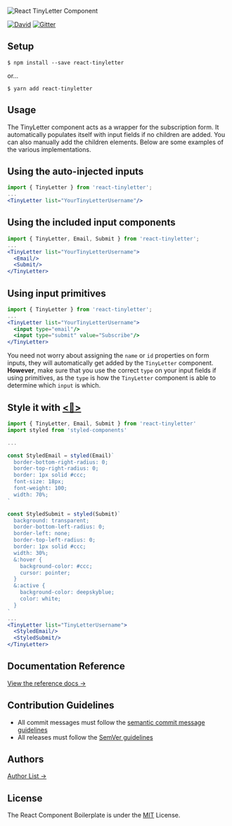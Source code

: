 ![React TinyLetter Component](https://jsbros.github.io/react-tinyletter/banner.png)

[![David](https://img.shields.io/david/jsbros/react-tinyletter.svg?style=flat-square)](https://github.com/JSBros/react-tinyletter/issues) [![Gitter](https://img.shields.io/gitter/room/JSBros/react-tinyletter.svg?style=flat-square)](https://gitter.im/JSBros/react-tinyletter?utm_source=badge&utm_medium=badge&utm_campaign=pr-badge&utm_content=badge)

## Setup

```
$ npm install --save react-tinyletter
```
or...

```
$ yarn add react-tinyletter
```

## Usage 

The TinyLetter component acts as a wrapper for the subscription form. It automatically populates itself with input fields if no children are added. You can also manually add the children elements. Below are some examples of the various implementations.

## Using the auto-injected inputs

```jsx
import { TinyLetter } from 'react-tinyletter';
...
<TinyLetter list="YourTinyLetterUsername"/>
```

## Using the included input components

```jsx
import { TinyLetter, Email, Submit } from 'react-tinyletter';
...
<TinyLetter list="YourTinyLetterUsername">
  <Email/>
  <Submit/>
</TinyLetter>
```
 
## Using input primitives

```jsx
import { TinyLetter } from 'react-tinyletter';
...
<TinyLetter list="YourTinyLetterUsername">
  <input type="email"/>
  <input type="submit" value="Subscribe"/>
</TinyLetter>
```

You need not worry about assigning the `name` or `id` properties on form inputs, they will automatically get added by the `TinyLetter` component. **However**, make sure that you use the correct `type` on your input fields if using primitives, as the `type` is how the `TinyLetter` component is able to determine which `input` is which.

## Style it with [<💅>](https://github.com/styled-components/styled-components)

```jsx
import { TinyLetter, Email, Submit } from 'react-tinyletter'
import styled from 'styled-components'

...

const StyledEmail = styled(Email)`
  border-bottom-right-radius: 0;
  border-top-right-radius: 0;
  border: 1px solid #ccc;
  font-size: 18px;
  font-weight: 100;
  width: 70%;
`

const StyledSubmit = styled(Submit)`
  background: transparent;
  border-bottom-left-radius: 0;
  border-left: none;
  border-top-left-radius: 0;
  border: 1px solid #ccc;
  width: 30%;
  &:hover {
    background-color: #ccc;
    cursor: pointer;
  }
  &:active {
    background-color: deepskyblue;
    color: white;
  }
`
...
<TinyLetter list="TinyLetterUsername">
  <StyledEmail/>
  <StyledSubmit/>
</TinyLetter>
```

## Documentation Reference

[View the reference docs →](https://jsbros.github.io/react-tinyletter/docs/)

## Contribution Guidelines

* All commit messages must follow the [semantic commit message guidelines](https://seesparkbox.com/foundry/semantic_commit_messages)
* All releases must follow the [SemVer guidelines](http://semver.org)

## Authors

[Author List →](https://github.com/JSBros/react-tinyletter/blob/master/AUTHORS.md)

## License

The React Component Boilerplate is under the [MIT](https://github.com/JSBros/react-tinyletter/blob/master/LICENSE.md) License.

